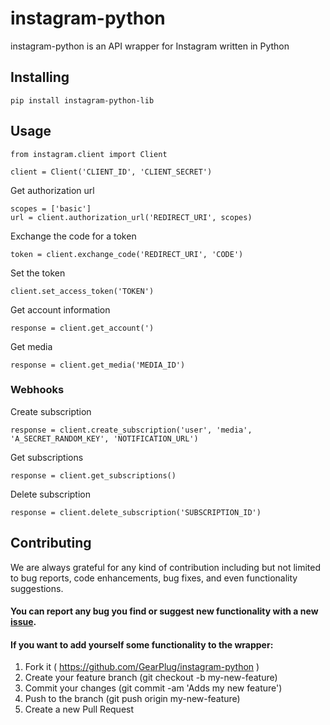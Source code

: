 # instagram-python

instagram-python is an API wrapper for Instagram written in Python

## Installing
```
pip install instagram-python-lib
```

## Usage
```
from instagram.client import Client

client = Client('CLIENT_ID', 'CLIENT_SECRET')
```

Get authorization url
```
scopes = ['basic']
url = client.authorization_url('REDIRECT_URI', scopes)
```

Exchange the code for a token
```
token = client.exchange_code('REDIRECT_URI', 'CODE')
```

Set the token
```
client.set_access_token('TOKEN')
```

Get account information
```
response = client.get_account(')
```

Get media
```
response = client.get_media('MEDIA_ID')
```

### Webhooks
Create subscription
```
response = client.create_subscription('user', 'media', 'A_SECRET_RANDOM_KEY', 'NOTIFICATION_URL')
```

Get subscriptions
```
response = client.get_subscriptions()
```

Delete subscription
```
response = client.delete_subscription('SUBSCRIPTION_ID')
```

## Contributing
We are always grateful for any kind of contribution including but not limited to bug reports, code enhancements, bug fixes, and even functionality suggestions.
#### You can report any bug you find or suggest new functionality with a new [issue](https://github.com/GearPlug/instagram-python/issues).
#### If you want to add yourself some functionality to the wrapper:
1. Fork it ( https://github.com/GearPlug/instagram-python )
2. Create your feature branch (git checkout -b my-new-feature)
3. Commit your changes (git commit -am 'Adds my new feature')
4. Push to the branch (git push origin my-new-feature)
5. Create a new Pull Request

